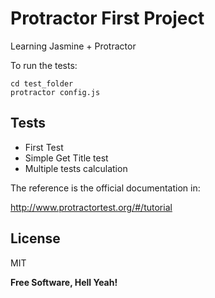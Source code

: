 # Protractor First Project

Learning Jasmine + Protractor

To run the tests:

```
cd test_folder
protractor config.js
```

## Tests

- First Test
- Simple Get Title test
- Multiple tests calculation

The reference is the official documentation in:

http://www.protractortest.org/#/tutorial

## License

MIT

**Free Software, Hell Yeah!**
